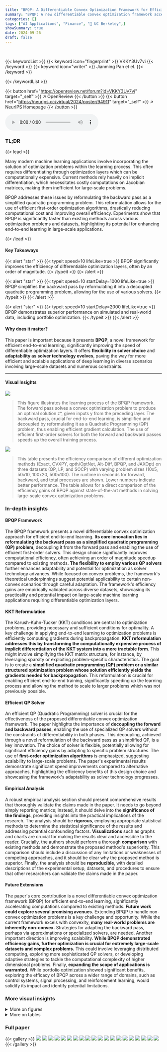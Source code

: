 ```yaml
---
title: "BPQP: A Differentiable Convex Optimization Framework for Efficient End-to-End Learning"
summary: "BPQP: A new differentiable convex optimization framework accelerates end-to-end learning by an order of magnitude, achieving significant efficiency gains over existing methods."
categories: []
tags: ["AI Applications", "Finance", "🏢 UC Berkeley",]
showSummary: true
date: 2024-09-26
draft: false
---
```


<br>

{{< keywordList >}}
{{< keyword icon="fingerprint" >}} VKKY3Uv7vi {{< /keyword >}}
{{< keyword icon="writer" >}} Jianming Pan et el. {{< /keyword >}}
 
{{< /keywordList >}}

{{< button href="https://openreview.net/forum?id=VKKY3Uv7vi" target="_self" >}}
↗ OpenReview
{{< /button >}}
{{< button href="https://neurips.cc/virtual/2024/poster/94911" target="_self" >}}
↗ NeurIPS Homepage
{{< /button >}}


<audio controls>
    <source src="https://ai-paper-reviewer.com/VKKY3Uv7vi/podcast.wav" type="audio/wav">
    Your browser does not support the audio element.
</audio>


### TL;DR


{{< lead >}}

Many modern machine learning applications involve incorporating the solution of optimization problems within the learning process.  This often requires differentiating through optimization layers which can be computationally expensive.  Current methods rely heavily on implicit differentiation, which necessitates costly computations on Jacobian matrices, making them inefficient for large-scale problems.

BPQP addresses these issues by reformulating the backward pass as a simplified quadratic programming problem. This reformulation allows for the use of efficient first-order optimization algorithms, drastically reducing computational cost and improving overall efficiency. Experiments show that BPQP is significantly faster than existing methods across various optimization problems and datasets, highlighting its potential for enhancing end-to-end learning in large-scale applications.

{{< /lead >}}


#### Key Takeaways

{{< alert "star" >}}
{{< typeit speed=10 lifeLike=true >}} BPQP significantly improves the efficiency of differentiable optimization layers, often by an order of magnitude. {{< /typeit >}}
{{< /alert >}}

{{< alert "star" >}}
{{< typeit speed=10 startDelay=1000 lifeLike=true >}} BPQP simplifies the backward pass by reformulating it into a decoupled quadratic programming problem, allowing for the use of various solvers. {{< /typeit >}}
{{< /alert >}}

{{< alert "star" >}}
{{< typeit speed=10 startDelay=2000 lifeLike=true >}} BPQP demonstrates superior performance on simulated and real-world data, including portfolio optimization. {{< /typeit >}}
{{< /alert >}}

#### Why does it matter?
This paper is important because it presents **BPQP**, a novel framework for efficient end-to-end learning, significantly improving the speed of differentiable optimization layers.  It offers **flexibility in solver choice** and **adaptability as solver technology evolves**, paving the way for more efficient and scalable applications of deep learning in diverse scenarios involving large-scale datasets and numerous constraints.

------
#### Visual Insights



![](https://ai-paper-reviewer.com/VKKY3Uv7vi/figures_1_1.jpg)

> This figure illustrates the learning process of the BPQP framework.  The forward pass solves a convex optimization problem to produce an optimal solution z*, given inputs y from the preceding layer.  The backward pass, crucial for end-to-end learning, is simplified and decoupled by reformulating it as a Quadratic Programming (QP) problem, thus enabling efficient gradient calculation.  The use of efficient first-order solvers for both the forward and backward passes speeds up the overall training process.





![](https://ai-paper-reviewer.com/VKKY3Uv7vi/tables_7_1.jpg)

> This table presents the efficiency comparison of different optimization methods (Exact, CVXPY, qpth/OptNet, Alt-Diff, BPQP, and JAXOpt) on three datasets (QP, LP, and SOCP) with varying problem sizes (10x5, 50x10, 100x20, 500x100).  The runtime in seconds for forward, backward, and total processes are shown. Lower numbers indicate better performance.  The table allows for a direct comparison of the efficiency gains of BPQP against state-of-the-art methods in solving large-scale convex optimization problems.





### In-depth insights


#### BPQP Framework
The BPQP framework presents a novel differentiable convex optimization approach for efficient end-to-end learning.  **Its core innovation lies in reformulating the backward pass as a simplified quadratic programming (QP) problem**, decoupling it from the forward pass and enabling the use of efficient first-order solvers. This design choice significantly improves computational efficiency, often achieving an order of magnitude speedup compared to existing methods.  **The flexibility to employ various QP solvers** further enhances adaptability and potential for optimization as solver technology advances.  While focused on convex problems, the framework's theoretical underpinnings suggest potential applicability to certain non-convex scenarios through careful adaptation. The framework's efficiency gains are empirically validated across diverse datasets, showcasing its practicality and potential impact on large-scale machine learning applications requiring differentiable optimization layers.

#### KKT Reformulation
The Karush-Kuhn-Tucker (KKT) conditions are central to optimization problems, providing necessary and sufficient conditions for optimality.  A key challenge in applying end-to-end learning to optimization problems is efficiently computing gradients during backpropagation.  **KKT reformulation addresses this by transforming the computationally expensive process of implicit differentiation of the KKT system into a more tractable form**.  This might involve simplifying the KKT matrix structure, for instance, by leveraging sparsity or exploiting problem-specific characteristics. The goal is to create a **simplified quadratic programming (QP) problem or a similar structured optimization problem whose solution efficiently yields the gradients needed for backpropagation**. This reformulation is crucial for enabling efficient end-to-end training, significantly speeding up the learning process and allowing the method to scale to larger problems which was not previously possible.

#### Efficient QP Solver
An efficient QP (Quadratic Programming) solver is crucial for the effectiveness of the proposed differentiable convex optimization framework.  The paper highlights the importance of **decoupling the forward and backward passes**, enabling the use of specialized QP solvers without the constraints of differentiability in both phases. This decoupling, achieved through a novel reformulation of the backward pass as a simplified QP, is a key innovation.  The choice of solver is flexible, potentially allowing for significant efficiency gains by adapting to specific problem structures.  The use of **first-order optimization algorithms** is emphasized, suggesting scalability to large-scale problems. The paper's experimental results demonstrate significant speed improvements compared to alternative approaches, highlighting the efficiency benefits of this design choice and showcasing the framework's adaptability as solver technology progresses.

#### Empirical Analysis
A robust empirical analysis section should present comprehensive results that thoroughly validate the claims made in the paper.  It needs to go beyond simply reporting metrics; instead, it should delve into the **significance of the findings**, providing insights into the practical implications of the research.  The analysis should be **rigorous**, employing appropriate statistical methods to determine the statistical significance of the results and addressing potential confounding factors.  **Visualizations** such as graphs and charts are crucial for making the results clear and accessible to the reader.   Crucially, the authors should perform a thorough **comparison** with existing methods and demonstrate the proposed method's superiority.  This comparison should include a discussion of any limitations or weaknesses of competing approaches, and it should be clear why the proposed method is superior.  Finally, the analysis should be **reproducible**, with detailed descriptions of the experimental setup, datasets, and procedures to ensure that other researchers can validate the claims made in the paper.

#### Future Extensions
The paper's core contribution is a novel differentiable convex optimization framework (BPQP) for efficient end-to-end learning, significantly accelerating computations compared to existing methods.  **Future work could explore several promising avenues.** Extending BPQP to handle non-convex optimization problems is a key challenge and opportunity.  While the current framework excels with convexity, **many real-world problems are inherently non-convex.**  Strategies for adapting the backward pass, perhaps via approximations or specialized solvers, are needed.  Another important direction is improving scalability.  **While BPQP demonstrated efficiency gains, further optimization is crucial for extremely large-scale datasets and complex problems.**  This could involve leveraging distributed computing, exploring more sophisticated QP solvers, or developing adaptive strategies to tackle the computational complexity of higher dimensional problems.  Finally, **expanding the scope of applications is warranted.** While portfolio optimization showed significant benefits, exploring the efficacy of BPQP across a wider range of domains, such as control systems, signal processing, and reinforcement learning, would solidify its impact and identify potential limitations.


### More visual insights

<details>
<summary>More on figures
</summary>


![](https://ai-paper-reviewer.com/VKKY3Uv7vi/figures_8_1.jpg)

> This figure illustrates the BPQP framework's learning process.  The forward pass involves solving a convex optimization problem (using an arbitrary solver, with a first-order solver as the default) to obtain the optimal solution z*, given input y.  The backward pass, crucial for end-to-end learning, is simplified to a decoupled Quadratic Programming (QP) problem using the structural properties of the Karush-Kuhn-Tucker (KKT) matrix.  This reformulation makes the backward pass significantly more efficient than traditional methods that directly solve the original KKT linear system and allows for flexibility in using efficient QP solvers. The decoupling of the forward and backward passes is a key aspect of BPQP's performance gains.


![](https://ai-paper-reviewer.com/VKKY3Uv7vi/figures_8_2.jpg)

> This figure illustrates the learning process of the BPQP framework.  The forward pass involves solving a convex optimization problem with input y to obtain the optimal solution z*. The backward pass is simplified by reformulating it as a quadratic programming (QP) problem, which is then solved using an efficient solver (ADMM, by default, is used but the framework can leverage other solvers). This decoupling of the forward and backward passes significantly reduces computational costs, enabling efficient end-to-end learning.


![](https://ai-paper-reviewer.com/VKKY3Uv7vi/figures_17_1.jpg)

> This figure illustrates the BPQP learning process. The forward pass uses an arbitrary solver to find the optimal solution (z*) to a convex optimization problem, given inputs (y) from the previous layer.  The backward pass, instead of using computationally expensive methods like implicit differentiation on the Jacobian matrix, leverages the properties of the Karush-Kuhn-Tucker (KKT) matrix to reformulate the gradient calculation as a simplified quadratic programming (QP) problem. This allows for the use of efficient first-order optimization algorithms, significantly improving overall efficiency. The figure visually depicts this decoupling of the forward and backward passes and the simplified QP problem used in the backward pass.


</details>




<details>
<summary>More on tables
</summary>


![](https://ai-paper-reviewer.com/VKKY3Uv7vi/tables_7_2.jpg)
> This table presents a large-scale comparison of the efficiency of different optimization methods.  It shows the runtime in seconds for solving both the forward and backward passes of a convex optimization problem, with problem sizes ranging from 500x200 to 5000x2000. The methods compared are Exact, Alt-Diff, and BPQP. Lower numbers indicate better performance.

![](https://ai-paper-reviewer.com/VKKY3Uv7vi/tables_8_1.jpg)
> This table presents the backward pass accuracy results for various methods (BPQP, CVXPY, qpth/OptNet, Alt-Diff, JAXOpt) on both Quadratic Programming (QP) and Second-Order Cone Programming (SOCP) datasets.  The accuracy is measured using the cosine similarity (CosSim) between the gradients computed by each method and a high-precision reference gradient. Lower CosSim indicates less accurate gradients.

![](https://ai-paper-reviewer.com/VKKY3Uv7vi/tables_9_1.jpg)
> This table presents a comparison of different portfolio optimization methods.  It shows the performance of three approaches: Two-Stage, qpth/OptNet, and BPQP. For each method, the table provides prediction metrics (IC and ICIR), portfolio metrics (Annualized Return and Sharpe ratio), and optimization metrics (Regret and training speed).  The results highlight the trade-offs between prediction accuracy and overall portfolio performance, and the efficiency gains offered by different optimization strategies.

![](https://ai-paper-reviewer.com/VKKY3Uv7vi/tables_18_1.jpg)
> This table presents the efficiency results of the learn-to-optimize method, DC3, in terms of runtime in seconds for different problem sizes. The runtime is measured for both the forward and backward passes of the algorithm. The table shows that the runtime increases as the problem size increases, indicating that the algorithm's computational cost scales linearly with the problem size.

![](https://ai-paper-reviewer.com/VKKY3Uv7vi/tables_18_2.jpg)
> This table presents the performance evaluation of the DC3 method in portfolio optimization. It includes prediction metrics (IC and ICIR), portfolio metrics (Annualized Return and Sharpe ratio), and optimization metrics (training speed).  Lower values for Speed are better. Note that negative values in portfolio metrics may indicate a poor portfolio performance.

</details>




### Full paper

{{< gallery >}}
<img src="https://ai-paper-reviewer.com/VKKY3Uv7vi/1.png" class="grid-w50 md:grid-w33 xl:grid-w25" />
<img src="https://ai-paper-reviewer.com/VKKY3Uv7vi/2.png" class="grid-w50 md:grid-w33 xl:grid-w25" />
<img src="https://ai-paper-reviewer.com/VKKY3Uv7vi/3.png" class="grid-w50 md:grid-w33 xl:grid-w25" />
<img src="https://ai-paper-reviewer.com/VKKY3Uv7vi/4.png" class="grid-w50 md:grid-w33 xl:grid-w25" />
<img src="https://ai-paper-reviewer.com/VKKY3Uv7vi/5.png" class="grid-w50 md:grid-w33 xl:grid-w25" />
<img src="https://ai-paper-reviewer.com/VKKY3Uv7vi/6.png" class="grid-w50 md:grid-w33 xl:grid-w25" />
<img src="https://ai-paper-reviewer.com/VKKY3Uv7vi/7.png" class="grid-w50 md:grid-w33 xl:grid-w25" />
<img src="https://ai-paper-reviewer.com/VKKY3Uv7vi/8.png" class="grid-w50 md:grid-w33 xl:grid-w25" />
<img src="https://ai-paper-reviewer.com/VKKY3Uv7vi/9.png" class="grid-w50 md:grid-w33 xl:grid-w25" />
<img src="https://ai-paper-reviewer.com/VKKY3Uv7vi/10.png" class="grid-w50 md:grid-w33 xl:grid-w25" />
<img src="https://ai-paper-reviewer.com/VKKY3Uv7vi/11.png" class="grid-w50 md:grid-w33 xl:grid-w25" />
<img src="https://ai-paper-reviewer.com/VKKY3Uv7vi/12.png" class="grid-w50 md:grid-w33 xl:grid-w25" />
<img src="https://ai-paper-reviewer.com/VKKY3Uv7vi/13.png" class="grid-w50 md:grid-w33 xl:grid-w25" />
<img src="https://ai-paper-reviewer.com/VKKY3Uv7vi/14.png" class="grid-w50 md:grid-w33 xl:grid-w25" />
<img src="https://ai-paper-reviewer.com/VKKY3Uv7vi/15.png" class="grid-w50 md:grid-w33 xl:grid-w25" />
<img src="https://ai-paper-reviewer.com/VKKY3Uv7vi/16.png" class="grid-w50 md:grid-w33 xl:grid-w25" />
<img src="https://ai-paper-reviewer.com/VKKY3Uv7vi/17.png" class="grid-w50 md:grid-w33 xl:grid-w25" />
<img src="https://ai-paper-reviewer.com/VKKY3Uv7vi/18.png" class="grid-w50 md:grid-w33 xl:grid-w25" />
<img src="https://ai-paper-reviewer.com/VKKY3Uv7vi/19.png" class="grid-w50 md:grid-w33 xl:grid-w25" />
<img src="https://ai-paper-reviewer.com/VKKY3Uv7vi/20.png" class="grid-w50 md:grid-w33 xl:grid-w25" />
{{< /gallery >}}